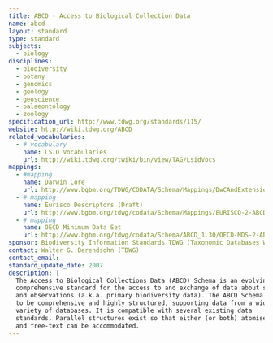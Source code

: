 ```yaml
---
title: ABCD - Access to Biological Collection Data
name: abcd
layout: standard
type: standard
subjects:
  - biology
disciplines:
  - biodiversity
  - botany
  - genomics
  - geology
  - geoscience
  - palaeontology
  - zoology
specification_url: http://www.tdwg.org/standards/115/
website: http://wiki.tdwg.org/ABCD
related_vocabularies:
  - # vocabulary
    name: LSID Vocabularies
    url: http://wiki.tdwg.org/twiki/bin/view/TAG/LsidVocs
mappings:
  - #mapping
    name: Darwin Core
    url: http://www.bgbm.org/TDWG/CODATA/Schema/Mappings/DwCAndExtensions.htm
  - # mapping
    name: Eurisco Descriptors (Draft)
    url: http://www.bgbm.org/tdwg/codata/Schema/Mappings/EURISCO-2-ABCD.pdf
  - # mapping
    name: OECD Minimum Data Set
    url: http://www.bgbm.org/tdwg/codata/Schema/ABCD_1.30/OECD-MDS-2-ABCD130.pdf
sponsor: Biodiversity Information Standards TDWG (Taxonomic Databases Working Group)
contact: Walter G. Berendsohn (TDWG)
contact_email:
standard_update_date: 2007
description: |
  The Access to Biological Collections Data (ABCD) Schema is an evolving
  comprehensive standard for the access to and exchange of data about specimens
  and observations (a.k.a. primary biodiversity data). The ABCD Schema attempts
  to be comprehensive and highly structured, supporting data from a wide
  variety of databases. It is compatible with several existing data
  standards. Parallel structures exist so that either (or both) atomised data
  and free-text can be accommodated.
---
```


